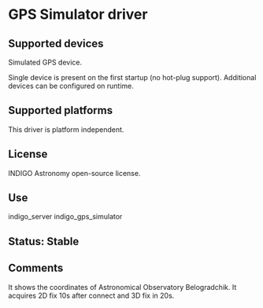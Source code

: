 # GPS Simulator driver

## Supported devices

Simulated GPS device.

Single device is present on the first startup (no hot-plug support). Additional devices can be configured on runtime.

## Supported platforms

This driver is platform independent.

## License

INDIGO Astronomy open-source license.

## Use

indigo_server indigo_gps_simulator

## Status: Stable

## Comments
It shows the coordinates of Astronomical Observatory Belogradchik.
It acquires 2D fix 10s after connect and 3D fix in 20s.
